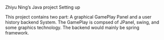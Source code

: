 Zhiyu Ning’s Java project
Setting up

This project contains two part: A graphical GamePlay Panel and a user history backend System.
The GamePlay is compsed of JPanel, swing, and some graphics technology. The backend would mainly be spring framework.
